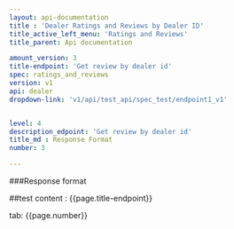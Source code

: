 ```yaml
---
layout: api-documentation
title : 'Dealer Ratings and Reviews by Dealer ID'
title_active_left_menu: 'Ratings and Reviews'
title_parent: Api documentation

amount_version: 3
title-endpoint: 'Get review by dealer id'
spec: ratings_and_reviews
version: v1
api: dealer
dropdown-link: 'v1/api/test_api/spec_test/endpoint1_v1'


level: 4
description_edpoint: 'Get review by dealer id'
title_md : Response Format
number: 3

---
```



###Response format

##test content : {{page.title-endpoint}} 

tab: {{page.number}}